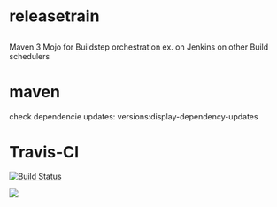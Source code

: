 # releasetrain
###

##


Maven 3 Mojo for Buildstep orchestration ex. on Jenkins on other Build schedulers

# maven
check dependencie updates:
versions:display-dependency-updates

# Travis-CI
[![Build Status](https://travis-ci.org/SchweizerischeBundesbahnen/releasetrain.svg?branch=master)](https://travis-ci.org/SchweizerischeBundesbahnen/releasetrain)

![](1./docs/2016-09-06%2018_13_23-localhost_8080_app.htm.png)
